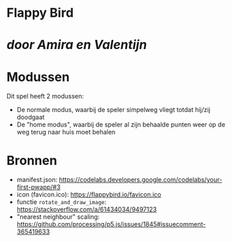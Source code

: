 # Flappy Bird
_door Amira en Valentijn_
=======

# Modussen
Dit spel heeft 2 modussen:
* De normale modus, waarbij de speler simpelweg vliegt totdat hij/zij doodgaat
* De "home modus", waarbij de speler al zijn behaalde punten weer op de weg terug naar huis moet behalen

# Bronnen
* manifest.json: https://codelabs.developers.google.com/codelabs/your-first-pwapp/#3
* icon (favicon.ico): https://flappybird.io/favicon.ico
* functie `rotate_and_draw_image`: https://stackoverflow.com/a/61434034/9497123
* "nearest neighbour" scaling: https://github.com/processing/p5.js/issues/1845#issuecomment-365419633
